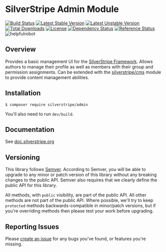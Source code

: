 # SilverStripe Admin Module

[![Build Status](https://api.travis-ci.org/silverstripe/silverstripe-admin.svg?branch=master)](https://travis-ci.org/silverstripe/silverstripe-admin)
[![Latest Stable Version](https://poser.pugx.org/silverstripe/framework/version.svg)](http://www.silverstripe.org/stable-download/)
[![Latest Unstable Version](https://poser.pugx.org/silverstripe/framework/v/unstable.svg)](https://packagist.org/packages/silverstripe/framework)
[![Total Downloads](https://poser.pugx.org/silverstripe/framework/downloads.svg)](https://packagist.org/packages/silverstripe/framework)
[![License](https://poser.pugx.org/silverstripe/framework/license.svg)](https://github.com/silverstripe/silverstripe-admin#license)
[![Dependency Status](https://www.versioneye.com/php/silverstripe:framework/badge.svg)](https://www.versioneye.com/php/silverstripe:framework)
[![Reference Status](https://www.versioneye.com/php/silverstripe:framework/reference_badge.svg?style=flat)](https://www.versioneye.com/php/silverstripe:framework/references)
![helpfulrobot](https://helpfulrobot.io/silverstripe/framework/badge)

## Overview

Provides a basic management UI for the [SilverStripe Framework](http://silverstripe.org).
Allows authors to manage their profile as well as members with their group and permission assignments.
Can be extended with the [silverstripe/cms](https://github.com/silverstripe/silverstripe-cms) module
to provide content management abilities.

## Installation

```
$ composer require silverstripe/admin
```

You'll also need to run `dev/build`.

## Documentation

See [doc.silverstripe.org](http://doc.silverstripe.org)

## Versioning

This library follows [Semver](http://semver.org). According to Semver, you will be able to upgrade to any minor or patch version of this library without any breaking changes to the public API. Semver also requires that we clearly define the public API for this library.

All methods, with `public` visibility, are part of the public API. All other methods are not part of the public API. Where possible, we'll try to keep `protected` methods backwards-compatible in minor/patch versions, but if you're overriding methods then please test your work before upgrading.

## Reporting Issues

Please [create an issue](http://github.com/silverstripe/silverstripe-admin/issues) for any bugs you've found, or features you're missing.
